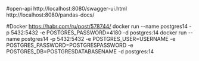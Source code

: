 #open-api
http://localhost:8080/swagger-ui.html
http://localhost:8080/pandas-docs/

#Docker 
https://habr.com/ru/post/578744/
docker run --name postgres14 -p 5432:5432 -e POSTGRES_PASSWORD=4180 -d postgres:14
docker run --name postgres14 -p 5432:5432 -e POSTGRES_USER=USERNAME -e POSTGRES_PASSWORD=POSTGRESPASSWORD -e POSTGRES_DB=POSTGRESDATABASENAME -d postgres:14

